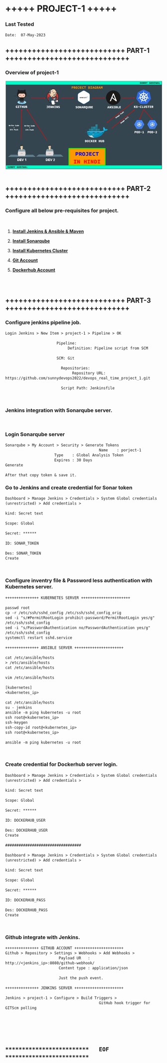 # +++++ PROJECT-1 +++++

### Last Tested
```
Date:  07-May-2023
```
## +++++++++++++++++++++++++++ PART-1 ++++++++++++++++++++++++++++

### Overview of project-1

<img src="project_1_overview.png" width="600" hight="100">

<br/>
<br/>

## +++++++++++++++++++++++++++ PART-2 ++++++++++++++++++++++++++++

### Configure all below pre-requisites for project.

<br/>

1. **[Install Jenkins & Ansible & Maven ](https://github.com/sunnydevops2022/DevOps/blob/master/ubuntu/devops_real_time_project/project_1_in_english/jenkins_ansible_installation_p1.md)**

1. **[Install Sonarqube](https://github.com/sunnydevops2022/DevOps/blob/master/ubuntu/devops_real_time_project/project_1/sonarqube_installation_p1.md)**

1. **[Install Kubernetes Cluster](https://github.com/sunnydevops2022/DevOps/blob/master/ubuntu/devops_real_time_project/project_1/kubernetes_installation_p1.md)**

1. **[Git Account](https://github.com/)**

1. **[Dockerhub Account](https://hub.docker.com/)**


<br/>
<br/>

## +++++++++++++++++++++++++++ PART-3 ++++++++++++++++++++++++++++

### Configure jenkins pipeline job. 
```
Login Jenkins > New Item > project-1 > Pipeline > OK

		               Pipeline:
		                    Definition: Pipeline script from SCM
		               
		               SCM: Git

		                 Repositories:
		                      Repository URL: https://github.com/sunnydevops2022/devops_real_time_project_1.git

		                 Script Path: Jenkinsfile   
```
<br/>

### Jenkins integration with Sonarqube server.

<br/>

### Login Sonarqube server
```
Sonarqube > My Account > Security > Generate Tokens
                                          Name    : porject-1
					  Type    : Global Analysis Token
					  Expires : 30 Days
Generate

After that copy token & save it.
```

### Go to Jenkins and create credential for Sonar token
```
Dashboard > Manage Jenkins > Credentials > System Global credentials (unrestricted) > Add credentials > 
                                                                                            kind: Secret text
                                                                                            Scope: Global
                                                                                            Secret: ******
                                                                                            ID: SONAR_TOKEN
                                                                                            Des: SONAR_TOKEN
Create
```
<br/>

### Configure inventry file & Password less authentication with Kubernetes server.
```
+++++++++++++++ KUBERNETES SERVER ++++++++++++++++++++++

passwd root
cp -r /etc/ssh/sshd_config /etc/ssh/sshd_config_orig
sed -i "s/#PermitRootLogin prohibit-password/PermitRootLogin yes/g" /etc/ssh/sshd_config
sed -i "s/PasswordAuthentication no/PasswordAuthentication yes/g" /etc/ssh/sshd_config
systemctl restart sshd.service

+++++++++++++++ ANSIBLE SERVER ++++++++++++++++++++++

cat /etc/ansible/hosts
> /etc/ansible/hosts
cat /etc/ansible/hosts

vim /etc/ansible/hosts

[kubernetes]
<kubernetes_ip>

cat /etc/ansible/hosts
su - jenkins
ansible -m ping kubernetes -u root
ssh root@<kubernetes_ip>
ssh-keygen
ssh-copy-id root@<kubernetes_ip>
ssh root@<kubernetes_ip>

ansible -m ping kubernetes -u root
```
<br/>

### Create credential for Dockerhub server login.
```
Dashboard > Manage Jenkins > Credentials > System Global credentials (unrestricted) > Add credentials > 
                                                                                            kind: Secret text
                                                                                            Scope: Global
                                                                                            Secret: ******
                                                                                            ID: DOCKERHUB_USER
                                                                                            Des: DOCKERHUB_USER
Create

##################################

Dashboard > Manage Jenkins > Credentials > System Global credentials (unrestricted) > Add credentials > 
                                                                                            kind: Secret text
                                                                                            Scope: Global
                                                                                            Secret: ******
                                                                                            ID: DOCKERHUB_PASS
                                                                                            Des: DOCKERHUB_PASS
Create
```
<br/>

### Github integrate with Jenkins.
```
+++++++++++++++ GITHUB ACCOUNT ++++++++++++++++++++++
Github > Repository > Settings > Webhooks > Add Webhooks >
						Payload UR   : http://<jenkins_ip>:8080/github-webhook/
						Content type : application/json

						Just the push event.
						
+++++++++++++++ JENKINS SERVER ++++++++++++++++++++++						

Jenkins > project-1 > Configure > Build Triggers > 
                                          GitHub hook trigger for GITScm polling
```

<br/>
<br/>
<br/>
<br/>

## `*************************   EOF   *************************`
